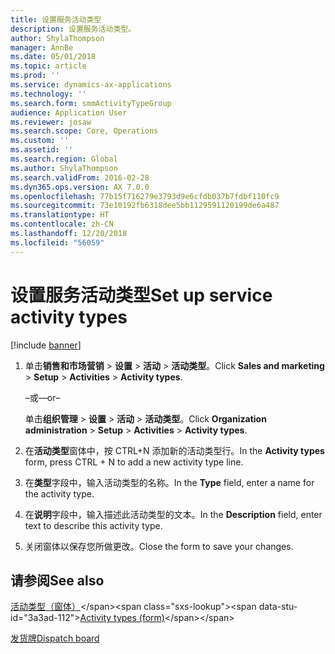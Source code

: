 ```yaml
---
title: 设置服务活动类型
description: 设置服务活动类型。
author: ShylaThompson
manager: AnnBe
ms.date: 05/01/2018
ms.topic: article
ms.prod: ''
ms.service: dynamics-ax-applications
ms.technology: ''
ms.search.form: smmActivityTypeGroup
audience: Application User
ms.reviewer: josaw
ms.search.scope: Core, Operations
ms.custom: ''
ms.assetid: ''
ms.search.region: Global
ms.author: ShylaThompson
ms.search.validFrom: 2016-02-28
ms.dyn365.ops.version: AX 7.0.0
ms.openlocfilehash: 77b15f716279e3793d9e6cfdb037b7fdbf110fc9
ms.sourcegitcommit: 73e10192fb6318dee5bb1129591120199de6a487
ms.translationtype: HT
ms.contentlocale: zh-CN
ms.lasthandoff: 12/20/2018
ms.locfileid: "56059"
---
```

# <a name="set-up-service-activity-types"></a><span data-ttu-id="3a3ad-103">设置服务活动类型</span><span class="sxs-lookup"><span data-stu-id="3a3ad-103">Set up service activity types</span></span> 

[!include [banner](../includes/banner.md)]


1.  <span data-ttu-id="3a3ad-104">单击**销售和市场营销** \> **设置** \> **活动** \> **活动类型**。</span><span class="sxs-lookup"><span data-stu-id="3a3ad-104">Click **Sales and marketing** \> **Setup** \> **Activities** \> **Activity types**.</span></span>
    
    <span data-ttu-id="3a3ad-105">–或–</span><span class="sxs-lookup"><span data-stu-id="3a3ad-105">–or–</span></span>
    
    <span data-ttu-id="3a3ad-106">单击**组织管理** \> **设置** \> **活动** \> **活动类型**。</span><span class="sxs-lookup"><span data-stu-id="3a3ad-106">Click **Organization administration** \> **Setup** \> **Activities** \> **Activity types**.</span></span>

2.  <span data-ttu-id="3a3ad-107">在**活动类型**窗体中，按 CTRL+N 添加新的活动类型行。</span><span class="sxs-lookup"><span data-stu-id="3a3ad-107">In the **Activity types** form, press CTRL + N to add a new activity type line.</span></span>

3.  <span data-ttu-id="3a3ad-108">在**类型**字段中，输入活动类型的名称。</span><span class="sxs-lookup"><span data-stu-id="3a3ad-108">In the **Type** field, enter a name for the activity type.</span></span>

4.  <span data-ttu-id="3a3ad-109">在**说明**字段中，输入描述此活动类型的文本。</span><span class="sxs-lookup"><span data-stu-id="3a3ad-109">In the **Description** field, enter text to describe this activity type.</span></span>

5.  <span data-ttu-id="3a3ad-110">关闭窗体以保存您所做更改。</span><span class="sxs-lookup"><span data-stu-id="3a3ad-110">Close the form to save your changes.</span></span>

## <a name="see-also"></a><span data-ttu-id="3a3ad-111">请参阅</span><span class="sxs-lookup"><span data-stu-id="3a3ad-111">See also</span></span>

<span data-ttu-id="3a3ad-112">[活动类型（窗体）](https://technet.microsoft.com/en-us/library/aa583718\(v=ax.60\))</span><span class="sxs-lookup"><span data-stu-id="3a3ad-112">[Activity types (form)](https://technet.microsoft.com/en-us/library/aa583718\(v=ax.60\))</span></span>

[<span data-ttu-id="3a3ad-113">发货牌</span><span class="sxs-lookup"><span data-stu-id="3a3ad-113">Dispatch board</span></span>](dispatch-board.md)

  


